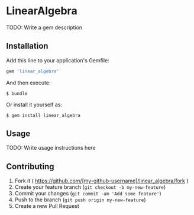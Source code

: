 # LinearAlgebra

TODO: Write a gem description

## Installation

Add this line to your application's Gemfile:

```ruby
gem 'linear_algebra'
```

And then execute:

    $ bundle

Or install it yourself as:

    $ gem install linear_algebra

## Usage

TODO: Write usage instructions here

## Contributing

1. Fork it ( https://github.com/[my-github-username]/linear_algebra/fork )
2. Create your feature branch (`git checkout -b my-new-feature`)
3. Commit your changes (`git commit -am 'Add some feature'`)
4. Push to the branch (`git push origin my-new-feature`)
5. Create a new Pull Request
